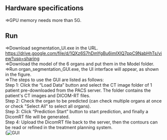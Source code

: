 ## Hardware specifications<br>
=>GPU memory needs more than 5G.
## Run<br>
=>Download segmentation_UI.exe in the URL.<br>
  https://drive.google.com/file/d/1QXz6S7hDmYgBu6imIXlQ7ppC9NabHhTs/view?usp=sharing<br>
=>Download the model of the 6 organs and put them in the Model folder.<br>
=>Run organ_segmentation_GUI.exe, the UI interface will appear, as shown in the figure.<br>
=>The steps to use the GUI are listed as follows: <br>
Step 1: Click the “Load Data” button and select the CT image folder of 1 patient pre-downloaded from the PACS server. The folder contains the patient's CT images and DICOM-RT files.<br>
Step 2: Check the organ to be predicted (can check multiple organs at once or check "Select All" to select all organs).<br>
Step 3: Click “Prediction Start” button to start prediction, and finally a DicomRT file will be generated.<br>
Step 4: Upload the DicomRT file back to the server, then the contours can be read or refined in the treatment planning system.<br>
(![GUI](https://user-images.githubusercontent.com/81366172/131432015-26a95c4b-3d7e-4831-b437-3f2fae5a700e.PNG)

